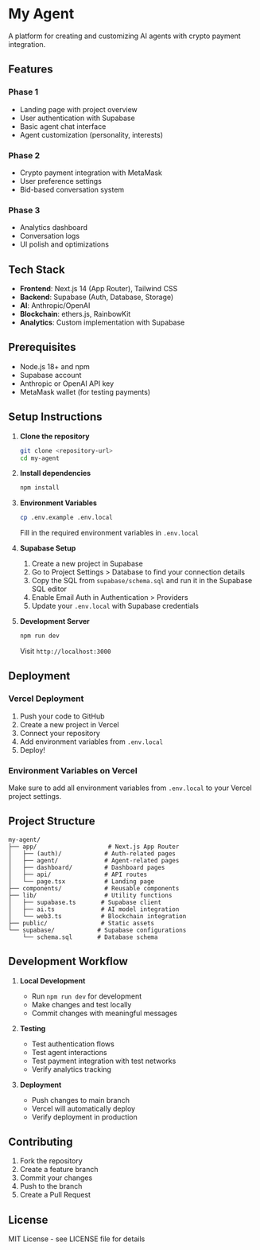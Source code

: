 # My Agent

A platform for creating and customizing AI agents with crypto payment integration.

## Features

### Phase 1
- Landing page with project overview
- User authentication with Supabase
- Basic agent chat interface
- Agent customization (personality, interests)

### Phase 2
- Crypto payment integration with MetaMask
- User preference settings
- Bid-based conversation system

### Phase 3
- Analytics dashboard
- Conversation logs
- UI polish and optimizations

## Tech Stack

- **Frontend**: Next.js 14 (App Router), Tailwind CSS
- **Backend**: Supabase (Auth, Database, Storage)
- **AI**: Anthropic/OpenAI
- **Blockchain**: ethers.js, RainbowKit
- **Analytics**: Custom implementation with Supabase

## Prerequisites

- Node.js 18+ and npm
- Supabase account
- Anthropic or OpenAI API key
- MetaMask wallet (for testing payments)

## Setup Instructions

1. **Clone the repository**
   ```bash
   git clone <repository-url>
   cd my-agent
   ```

2. **Install dependencies**
   ```bash
   npm install
   ```

3. **Environment Variables**
   ```bash
   cp .env.example .env.local
   ```
   Fill in the required environment variables in `.env.local`

4. **Supabase Setup**
   1. Create a new project in Supabase
   2. Go to Project Settings > Database to find your connection details
   3. Copy the SQL from `supabase/schema.sql` and run it in the Supabase SQL editor
   4. Enable Email Auth in Authentication > Providers
   5. Update your `.env.local` with Supabase credentials

5. **Development Server**
   ```bash
   npm run dev
   ```
   Visit `http://localhost:3000`

## Deployment

### Vercel Deployment
1. Push your code to GitHub
2. Create a new project in Vercel
3. Connect your repository
4. Add environment variables from `.env.local`
5. Deploy!

### Environment Variables on Vercel
Make sure to add all environment variables from `.env.local` to your Vercel project settings.

## Project Structure

```
my-agent/
├── app/                    # Next.js App Router
│   ├── (auth)/            # Auth-related pages
│   ├── agent/             # Agent-related pages
│   ├── dashboard/         # Dashboard pages
│   ├── api/               # API routes
│   └── page.tsx           # Landing page
├── components/            # Reusable components
├── lib/                   # Utility functions
│   ├── supabase.ts       # Supabase client
│   ├── ai.ts             # AI model integration
│   └── web3.ts           # Blockchain integration
├── public/               # Static assets
└── supabase/            # Supabase configurations
    └── schema.sql       # Database schema
```

## Development Workflow

1. **Local Development**
   - Run `npm run dev` for development
   - Make changes and test locally
   - Commit changes with meaningful messages

2. **Testing**
   - Test authentication flows
   - Test agent interactions
   - Test payment integration with test networks
   - Verify analytics tracking

3. **Deployment**
   - Push changes to main branch
   - Vercel will automatically deploy
   - Verify deployment in production

## Contributing

1. Fork the repository
2. Create a feature branch
3. Commit your changes
4. Push to the branch
5. Create a Pull Request

## License

MIT License - see LICENSE file for details 
